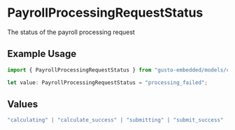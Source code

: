 # PayrollProcessingRequestStatus

The status of the payroll processing request

## Example Usage

```typescript
import { PayrollProcessingRequestStatus } from "gusto-embedded/models/components";

let value: PayrollProcessingRequestStatus = "processing_failed";
```

## Values

```typescript
"calculating" | "calculate_success" | "submitting" | "submit_success" | "processing_failed"
```